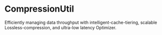 # CompressionUtil
Efficiently managing data throughput with intelligent-cache-tiering, scalable Lossless-compression, and ultra-low latency Optimizer.
